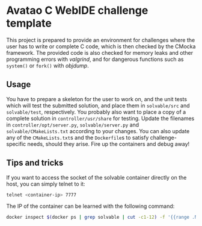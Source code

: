 Avatao C WebIDE challenge template
==================================

This project is prepared to provide an environment for challenges where the user has to write or complete C code, which is then checked by the CMocka framework. The provided code is also checked for memory leaks and other programming errors with _valgrind_, and for dangerous functions such as `system()` or `fork()` with _objdump_.

## Usage

You have to prepare a skeleton for the user to work on, and the unit tests which will test the submitted solution, and place them in `solvable/src` and `solvable/test`, respectively. You probably also want to place a copy of a complete solution in `controller/usr/share` for testing. Update the filenames in `controller/opt/server.py`, `solvable/server.py` and `solvable/CMakeLists.txt` according to your changes. You can also update any of the `CMakeLists.txt`s and the `Dockerfile`s to satisfy challenge-specific needs, should they arise. Fire up the containers and debug away!

## Tips and tricks

If you want to access the socket of the solvable container directly on the host, you can simply telnet to it:
```bash
telnet <container-ip> 7777
```
The IP of the container can be learned with the following command:
```bash
docker inspect $(docker ps | grep solvable | cut -c1-12) -f '{{range .NetworkSettings.Networks}}{{.IPAddress}}{{end}}'
```